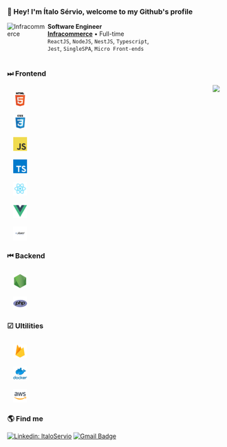 ### 👋 Hey! I'm Ítalo Sérvio, welcome to my Github's profile

[<img align="left" height="94px" width="94px" alt="Infracommerce" src="https://media-exp1.licdn.com/dms/image/C4E0BAQHKPct6v-OLNg/company-logo_200_200/0/1623711530755?e=1640822400&v=beta&t=Fvh0fTfiIkk5zc3JBySJqViwHxl4WDzsU9gj9tw57Qo"/>](https://www.infracommerce.com.br/)

**Software Engineer** \
[**Infracommerce**](https://www.infracommerce.com.br/) • Full-time \
`ReactJS`, `NodeJS`, `NestJS`, `Typescript`, \
`Jest`, `SingleSPA`, `Micro Front-ends`\
<br/>

### ⏭ Frontend

<img align="right" style="margin-right: 10px" src="https://github-readme-stats.vercel.app/api/top-langs/?username=italoservio&theme=dark&hide_langs_below=1" />

<code align="left">
  <img height="32" style="margin-right: 5px" src="https://raw.githubusercontent.com/github/explore/80688e429a7d4ef2fca1e82350fe8e3517d3494d/topics/html/html.png" alt="HTML5"/>
</code>
<code align="left">
  <img height="32" style="margin-right: 5px" src="https://raw.githubusercontent.com/github/explore/80688e429a7d4ef2fca1e82350fe8e3517d3494d/topics/css/css.png" alt="CSS"/>
</code>
<code align="left">
  <img height="32" style="margin-right: 5px" src="https://raw.githubusercontent.com/github/explore/80688e429a7d4ef2fca1e82350fe8e3517d3494d/topics/javascript/javascript.png" alt="Javascript"/>
</code>
<code align="left">
  <img height="32" style="margin-right: 5px" src="https://raw.githubusercontent.com/github/explore/80688e429a7d4ef2fca1e82350fe8e3517d3494d/topics/typescript/typescript.png" alt="Typescript"/>
</code>
<code align="left">
  <img height="32" style="margin-right: 5px" src="https://raw.githubusercontent.com/github/explore/80688e429a7d4ef2fca1e82350fe8e3517d3494d/topics/react/react.png" alt="React"/>
</code>
<code align="left">
  <img height="32" style="margin-right: 5px" src="https://raw.githubusercontent.com/github/explore/80688e429a7d4ef2fca1e82350fe8e3517d3494d/topics/vue/vue.png" alt="Vue"/>
</code>
<code align="left">
  <img height="32" src="https://raw.githubusercontent.com/github/explore/80688e429a7d4ef2fca1e82350fe8e3517d3494d/topics/jquery/jquery.png" alt="jQuery"/>
</code>

### ⏮ Backend
<code align="left">
  <img height="32" style="margin-right: 5px" src="https://raw.githubusercontent.com/github/explore/80688e429a7d4ef2fca1e82350fe8e3517d3494d/topics/nodejs/nodejs.png" alt="Nodejs"/>
</code>
<code>
  <img height="32" src="https://raw.githubusercontent.com/github/explore/80688e429a7d4ef2fca1e82350fe8e3517d3494d/topics/php/php.png" alt="PHP"/>
</code>

### ☑ Ultilities
<code align="left">
  <img height="32" style="margin-right: 5px" src="https://raw.githubusercontent.com/github/explore/80688e429a7d4ef2fca1e82350fe8e3517d3494d/topics/firebase/firebase.png" alt="Firebase"/>
</code>
<code align="left">
  <img height="32" style="margin-right: 5px" src="https://raw.githubusercontent.com/github/explore/80688e429a7d4ef2fca1e82350fe8e3517d3494d/topics/docker/docker.png" alt="Docker"/>
</code>
<code align="left">
  <img height="32" src="https://raw.githubusercontent.com/github/explore/80688e429a7d4ef2fca1e82350fe8e3517d3494d/topics/aws/aws.png" alt="AWS"/>
</code>

### 🌎 Find me

[![Linkedin: ItaloServio](https://img.shields.io/badge/-USERNAME-blue?style=flat-square&logo=Linkedin&logoColor=white&link=https://www.linkedin.com/in/italoservio/)](https://www.linkedin.com/in/italoservio/)
[![Gmail Badge](https://img.shields.io/badge/-servioitalo@gmail.com-006bed?style=flat-square&logo=Gmail&logoColor=white&link=mailto:servioitalo@gmail.com)](mailto:servioitalo@gmail.com)
